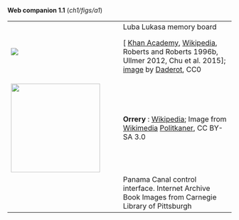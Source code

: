 **Web companion 1.1** (*ch1/figs/a1*)

<table>
<tr><td>
<a href="https://commons.wikimedia.org/wiki/File:Lukasa_board_used_in_initiation_of_the_Mbudye_secret_society,_Luba_people,_from_Shaba_district_of_Zaire,_mid_20th_century,_wood_-_Maps_of_Africa_-_Robert_C._Williams_Paper_Museum_-_DSC00662.JPG">
<img src="https://upload.wikimedia.org/wikipedia/commons/3/3a/Lukasa_board_used_in_initiation_of_the_Mbudye_secret_society%2C_Luba_people%2C_from_Shaba_district_of_Zaire%2C_mid_20th_century%2C_wood_-_Maps_of_Africa_-_Robert_C._Williams_Paper_Museum_-_DSC00662.JPG">
</td>
<td>
Luba Lukasa memory board 

[
<a href="https://www.khanacademy.org/humanities/ap-art-history/africa-apah/central-africa-apah/a/lukasa-memory-board-luba-peoples">Khan Academy</a>,
<a href="https://en.wikipedia.org/wiki/Lukasa_(Luba)">Wikipedia</a>,
Roberts and Roberts 1996b, 
    Ullmer 2012,
    Chu et al. 2015]; 
<a href="https://commons.wikimedia.org/wiki/File:Lukasa_board_used_in_initiation_of_the_Mbudye_secret_society,_Luba_people,_from_Shaba_district_of_Zaire,_mid_20th_century,_wood_-_Maps_of_Africa_-_Robert_C._Williams_Paper_Museum_-_DSC00662.JPG">image</a> by 
<a href="https://commons.wikimedia.org/wiki/User:Daderot">Daderot</a>, CC0
</td></tr>
<tr>
<td width="50%">
<a href="https://en.wikipedia.org/wiki/Orrery#/media/File:Frederiksborg_slot_-_Museum_20090818_28.JPG">
<img src="https://upload.wikimedia.org/wikipedia/commons/thumb/1/10/Frederiksborg_slot_-_Museum_20090818_28.JPG/1920px-Frederiksborg_slot_-_Museum_20090818_28.JPG" 
  height=200></a> 
</td>
<td>
<b>Orrery</b> : 
<a href="https://en.wikipedia.org/wiki/Orrery">Wikipedia</a>;
Image from <a href="https://en.wikipedia.org/wiki/Orrery#/media/File:Frederiksborg_slot_-_Museum_20090818_28.JPG">Wikimedia</a>
<a href="https://commons.wikimedia.org/wiki/User:Politikaner">Politkaner</a>, CC BY-SA 3.0
</td></tr>

<tr><td></td>
<td>
Panama Canal control interface. Internet Archive Book
Images from Carnegie Library of Pittsburgh
</td></table>


